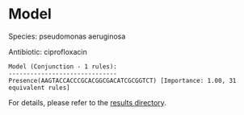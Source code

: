 
# Model

Species: pseudomonas aeruginosa

Antibiotic: ciprofloxacin

```
Model (Conjunction - 1 rules):
------------------------------
Presence(AAGTACCACCCGCACGGCGACATCGCGGTCT) [Importance: 1.00, 31 equivalent rules]

```

For details, please refer to the [results directory](../../../../../results/scm_b/pseudomonas%20aeruginosa/ciprofloxacin/repeat_4/).

